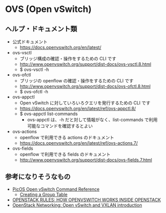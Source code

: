 # OVS (Open vSwitch)

## ヘルプ・ドキュメント類

- 公式ドキュメント
  - https://docs.openvswitch.org/en/latest/
- ovs-vsctl
  - ブリッジ構成の確認・操作をするための CLI です
  - http://www.openvswitch.org/support/dist-docs/ovs-vsctl.8.html
  - $ ovs-vsctl -h
- ovs-ofctl
  - ブリッジの openflow の確認・操作をするための CLI です
  - http://www.openvswitch.org/support/dist-docs/ovs-ofctl.8.html
  - $ ovs-ofctl -h
- ovs-appctl
  - Open vSwitch に対していろいろクエリを発行するための CLI です
  - https://docs.openvswitch.org/en/latest/ref/ovs-appctl.8/
  - $ ovs-appctl list-commands
    - ovs-appctl は、-h だと対して情報がなく、list-commands で利用可能なコマンドを確認するとよい
- ovs-actions
  - openflow で利用できる actions のドキュメント
  - https://docs.openvswitch.org/en/latest/ref/ovs-actions.7/
- ovs-fields
  - openflow で利用できる fields のドキュメント
  - http://www.openvswitch.org/support/dist-docs/ovs-fields.7.html

## 参考になりそうなもの

- [PicOS Open vSwitch Command Reference](https://docs.pica8.com/display/PICOS2111cg/PicOS+Open+vSwitch+Command+Reference)
  - [Creating a Group Table](https://docs.pica8.com/display/picos2102cg/Creating+a+Group+Table)
- [OPENSTACK RULES: HOW OPENVSWITCH WORKS INSIDE OPENSTACK](https://aptira.com/openstack-rules-how-openvswitch-works-inside-openstack/)
- [OpenStack Networking: Open vSwitch and VXLAN introduction](https://www.sidorenko.io/post/2018/11/openstack-networking-open-vswitch-and-vxlan-introduction/)
